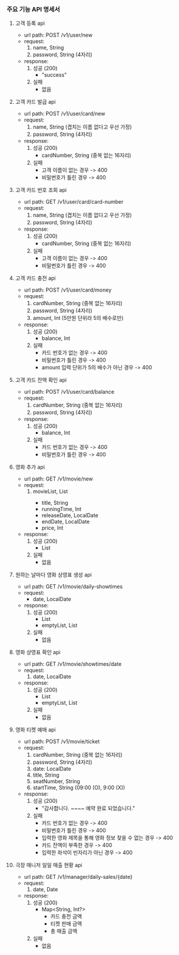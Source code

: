 ### 주요 기능 API 명세서



1. 고객 등록 api
    - url path: POST /v1/user/new
    - request:
        1. name, String
        2. password, String (4자리)
    - response:
        1. 성공 (200) 
           - "success"
        2. 실패
           - 없음


2. 고객 카드 발급 api
    - url path: POST /v1/user/card/new
    - request:
        1. name, String (겹치는 이름 없다고 우선 가정)
        2. password, String (4자리)
    - response:
        1. 성공 (200)
            - cardNumber, String (중복 없는 16자리)
        2. 실패
            - 고객 이름이 없는 경우 -> 400
            - 비밀번호가 틀린 경우 -> 400

    
3. 고객 카드 번호 조회 api
   - url path: GET /v1/user/card/card-number
   - request:
        1. name, String (겹치는 이름 없다고 우선 가정)
        2. password, String (4자리)
   - response:
        1. 성공 (200)
           - cardNumber, String (중복 없는 16자리)
        2. 실패
            - 고객 이름이 없는 경우 -> 400
            - 비밀번호가 틀린 경우 -> 400
        

4. 고객 카드 충전 api
    - url path: POST /v1/user/card/money
    - request:
        1. cardNumber, String (중복 없는 16자리)
        2. password, String (4자리)
        3. amount, Int (5만원 단위라 5의 배수로만)
    - response:
        1. 성공 (200)
            - balance, Int
        2. 실패
            - 카드 번호가 없는 경우 -> 400
            - 비밀번호가 틀린 경우 -> 400
            - amount 입력 단위가 5의 배수가 아닌 경우 -> 400

    
5. 고객 카드 잔액 확인 api
    - url path: POST /v1/user/card/balance
    - request:
        1. cardNumber, String (중복 없는 16자리)
        2. password, String (4자리)
    - response:
        1. 성공 (200)
            - balance, Int
        2. 실패
            - 카드 번호가 없는 경우 -> 400
            - 비밀번호가 틀린 경우 -> 400


6. 영화 추가 api
    - url path: GET /v1/movie/new
    - request:
        1. movieList, List<MovieRequestModel>
           - title, String
           - runningTime, Int
           - releaseDate, LocalDate
           - endDate, LocalDate
           - price, Int
    - response:
        1. 성공 (200)
            - List<MovieEntity>
        2. 실패
            - 없음
   

7. 원하는 날마다 영화 상영표 생성 api
    - url path: GET /v1/movie/daily-showtimes
    - request:
      - date, LocalDate
    - response:
        1. 성공 (200)
            - List<MovieShowtimesEntity>
            - emptyList, List<T>
        2. 실패
            - 없음


8. 영화 상영표 확인 api
    - url path: GET /v1/movie/showtimes/date
    - request:
        1. date, LocalDate
    - response:
        1. 성공 (200)
            - List<MovieShowtimesWithSeatsDto>
            - emptyList, List<T>
        2. 실패
            - 없음


9. 영화 티켓 예매 api
    - url path: POST /v1/movie/ticket
    - request:
        1. cardNumber, String (중복 없는 16자리)
        2. password, String (4자리)
        3. date: LocalDate
        4. title, String
        5. seatNumber, String 
        6. startTime, String (09:00 (O), 9:00 (X))
    - response:
        1. 성공 (200)
            - "감사합니다. ~~~~ 예약 완료 되었습니다."
        2. 실패
            - 카드 번호가 없는 경우 -> 400
            - 비밀번호가 틀린 경우 -> 400
            - 입력한 영화 제목을 통해 영화 정보 찾을 수 없는 경우 -> 400
            - 카드 잔액이 부족한 경우 -> 400
            - 입력한 좌석이 빈자리가 아닌 경우 -> 400


10. 극장 매니저 일일 매출 현황 api
    - url path: GET /v1/manager/daily-sales/{date}
    - request:
        1. date, Date
    - response:
        1. 성공 (200)
            - Map<String, Int?>
              - 카드 충전 금액
              - 티켓 판매 금액
              - 총 매출 금액
        2. 실패
            - 없음


    
